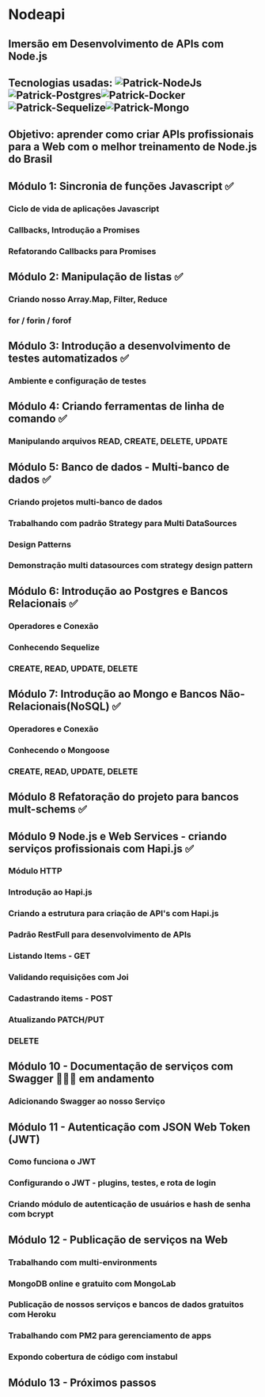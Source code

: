# Nodeapi
## Imersão em Desenvolvimento de APIs com Node.js 
## Tecnologias usadas: <img  alt="Patrick-NodeJs" src="https://img.shields.io/badge/Node.js-339933?style=for-the-badge&logo=nodedotjs&logoColor=white" /><img  alt="Patrick-Postgres" src="https://img.shields.io/badge/PostgreSQL-316192?style=for-the-badge&logo=postgresql&logoColor=white" /><img  alt="Patrick-Docker" src="https://img.shields.io/badge/Docker-2CA5E0?style=for-the-badge&logo=docker&logoColor=white" /><img  alt="Patrick-Sequelize" src="https://img.shields.io/badge/Sequelize-52B0E7?style=for-the-badge&logo=Sequelize&logoColor=white" /><img alt="Patrick-Mongo" src="https://img.shields.io/badge/MongoDB-4EA94B?style=for-the-badge&logo=mongodb&logoColor=white" />

## Objetivo: aprender como criar APIs profissionais para a Web com o melhor treinamento de Node.js do Brasil

## Módulo 1: Sincronia de funções Javascript ✅
### Ciclo de vida de aplicações Javascript
### Callbacks, Introdução a Promises
### Refatorando Callbacks para Promises

## Módulo 2: Manipulação de listas ✅
### Criando nosso Array.Map, Filter, Reduce
### for / forin / forof

## Módulo 3: Introdução a desenvolvimento de testes automatizados ✅
### Ambiente e configuração de testes

## Módulo 4: Criando ferramentas de linha de comando ✅
### Manipulando arquivos READ, CREATE, DELETE, UPDATE

## Módulo 5: Banco de dados - Multi-banco de dados ✅
### Criando projetos multi-banco de dados
### Trabalhando com padrão Strategy para Multi DataSources
### Design Patterns
### Demonstração multi datasources com strategy design pattern

## Módulo 6: Introdução ao Postgres e Bancos Relacionais ✅
### Operadores e Conexão
### Conhecendo Sequelize
### CREATE, READ, UPDATE, DELETE

## Módulo 7: Introdução ao Mongo e Bancos Não-Relacionais(NoSQL) ✅
### Operadores e Conexão
### Conhecendo o Mongoose
### CREATE, READ, UPDATE, DELETE

## Módulo 8 Refatoração do projeto para bancos mult-schems ✅

## Módulo 9 Node.js e Web Services - criando serviços profissionais com Hapi.js ✅
### Módulo HTTP
### Introdução ao Hapi.js
### Criando a estrutura para criação de API's com Hapi.js
### Padrão RestFull para desenvolvimento de APIs
### Listando Items - GET
### Validando requisições com Joi
### Cadastrando items - POST
### Atualizando PATCH/PUT
### DELETE

## Módulo 10 - Documentação de serviços com Swagger 👷‍♂️🚧 em andamento
### Adicionando Swagger ao nosso Serviço

## Módulo 11 - Autenticação com JSON Web Token (JWT)
### Como funciona o JWT
### Configurando o JWT - plugins, testes, e rota de login
### Criando módulo de autenticação de usuários e hash de senha com bcrypt

## Módulo 12 - Publicação de serviços na Web
### Trabalhando com multi-environments
### MongoDB online e gratuito com MongoLab
### Publicação de nossos serviços e bancos de dados gratuitos com Heroku
### Trabalhando com PM2 para gerenciamento de apps
### Expondo cobertura de código com instabul

## Módulo 13 - Próximos passos
